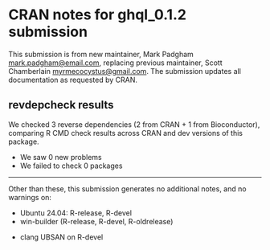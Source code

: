 # CRAN notes for ghql_0.1.2 submission

This submission is from new maintainer, Mark Padgham <mark.padgham@email.com>, replacing previous maintainer, Scott Chamberlain <myrmecocystus@gmail.com>. The submission updates all documentation as requested by CRAN.

## revdepcheck results

We checked 3 reverse dependencies (2 from CRAN + 1 from Bioconductor), comparing R CMD check results across CRAN and dev versions of this package.

 * We saw 0 new problems
 * We failed to check 0 packages


-----

Other than these, this submission generates no additional notes, and no warnings on:

* Ubuntu 24.04: R-release, R-devel
* win-builder (R-release, R-devel, R-oldrelease)
- clang UBSAN on R-devel
